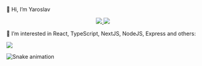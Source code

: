 
👋 Hi, I’m Yaroslav

<p align="center">
  <a href="https://www.linkedin.com/in/yakkkot/">
    <img src="https://skillicons.dev/icons?i=linkedin" />
  </a>
  <a href="https://www.instagram.com/yakkkkot/">
    <img src="https://skillicons.dev/icons?i=instagram" />
  </a>
</p>


👀 I’m interested in React, TypeScript, NextJS, NodeJS, Express and others:

<p align="left">
  <a href="https://www.linkedin.com/in/yakkkot/">
    <img src="https://skillicons.dev/icons?i=idea,js,ts,react,nextjs,nodejs,express,mongodb,figma,tailwind,github" />
  </a>
</p>


![Snake animation](https://github.com/thepiyushmalhotra/thepiyushmalhotra/blob/output/github-contribution-grid-snake.svg)
